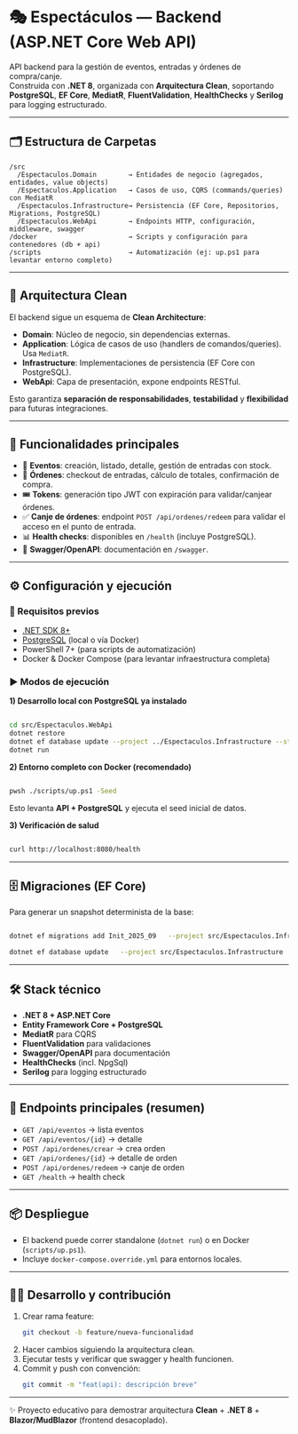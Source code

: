 # 🎭 Espectáculos — Backend (ASP.NET Core Web API)

API backend para la gestión de eventos, entradas y órdenes de compra/canje.  
Construida con **.NET 8**, organizada con **Arquitectura Clean**, soportando **PostgreSQL**, **EF Core**, **MediatR**, **FluentValidation**, **HealthChecks** y **Serilog** para logging estructurado.

---

## 🗂️ Estructura de Carpetas

```
/src
  /Espectaculos.Domain        → Entidades de negocio (agregados, entidades, value objects)
  /Espectaculos.Application   → Casos de uso, CQRS (commands/queries) con MediatR
  /Espectaculos.Infrastructure→ Persistencia (EF Core, Repositorios, Migrations, PostgreSQL)
  /Espectaculos.WebApi        → Endpoints HTTP, configuración, middleware, swagger
/docker                       → Scripts y configuración para contenedores (db + api)
/scripts                      → Automatización (ej: up.ps1 para levantar entorno completo)
```

---

## 🧩 Arquitectura Clean

El backend sigue un esquema de **Clean Architecture**:

- **Domain**: Núcleo de negocio, sin dependencias externas.
- **Application**: Lógica de casos de uso (handlers de comandos/queries). Usa `MediatR`.
- **Infrastructure**: Implementaciones de persistencia (EF Core con PostgreSQL).
- **WebApi**: Capa de presentación, expone endpoints RESTful.

Esto garantiza **separación de responsabilidades**, **testabilidad** y **flexibilidad** para futuras integraciones.

---

## 🔑 Funcionalidades principales

- 📅 **Eventos**: creación, listado, detalle, gestión de entradas con stock.
- 🛒 **Órdenes**: checkout de entradas, cálculo de totales, confirmación de compra.
- 🎟️ **Tokens**: generación tipo JWT con expiración para validar/canjear órdenes.
- ✅ **Canje de órdenes**: endpoint `POST /api/ordenes/redeem` para validar el acceso en el punto de entrada.
- 📊 **Health checks**: disponibles en `/health` (incluye PostgreSQL).
- 📜 **Swagger/OpenAPI**: documentación en `/swagger`.

---

## ⚙️ Configuración y ejecución

### 🔧 Requisitos previos
- [.NET SDK 8+](https://dotnet.microsoft.com/)
- [PostgreSQL](https://www.postgresql.org/) (local o vía Docker)
- PowerShell 7+ (para scripts de automatización)
- Docker & Docker Compose (para levantar infraestructura completa)

### ▶️ Modos de ejecución

**1) Desarrollo local con PostgreSQL ya instalado**
```bash

cd src/Espectaculos.WebApi
dotnet restore
dotnet ef database update --project ../Espectaculos.Infrastructure --startup-project .
dotnet run
```

**2) Entorno completo con Docker (recomendado)**
```bash

pwsh ./scripts/up.ps1 -Seed
```
Esto levanta **API + PostgreSQL** y ejecuta el seed inicial de datos.

**3) Verificación de salud**
```bash

curl http://localhost:8080/health
```

---

## 🗄️ Migraciones (EF Core)

Para generar un snapshot determinista de la base:
```bash

dotnet ef migrations add Init_2025_09   --project src/Espectaculos.Infrastructure   --startup-project src/Espectaculos.WebApi

dotnet ef database update   --project src/Espectaculos.Infrastructure   --startup-project src/Espectaculos.WebApi
```

---

## 🛠️ Stack técnico

- **.NET 8 + ASP.NET Core**
- **Entity Framework Core + PostgreSQL**
- **MediatR** para CQRS
- **FluentValidation** para validaciones
- **Swagger/OpenAPI** para documentación
- **HealthChecks** (incl. NpgSql)
- **Serilog** para logging estructurado

---

## 🚀 Endpoints principales (resumen)

- `GET /api/eventos` → lista eventos
- `GET /api/eventos/{id}` → detalle
- `POST /api/ordenes/crear` → crea orden
- `GET /api/ordenes/{id}` → detalle de orden
- `POST /api/ordenes/redeem` → canje de orden
- `GET /health` → health check

---

## 📦 Despliegue

- El backend puede correr standalone (`dotnet run`) o en Docker (`scripts/up.ps1`).
- Incluye `docker-compose.override.yml` para entornos locales.

---

## 🧑‍💻 Desarrollo y contribución

1. Crear rama feature:
   ```bash
   git checkout -b feature/nueva-funcionalidad
   ```
2. Hacer cambios siguiendo la arquitectura clean.
3. Ejecutar tests y verificar que swagger y health funcionen.
4. Commit y push con convención:
   ```bash
   git commit -m "feat(api): descripción breve"
   ```

---

✨ Proyecto educativo para demostrar arquitectura **Clean** + **.NET 8** + **Blazor/MudBlazor** (frontend desacoplado).  
